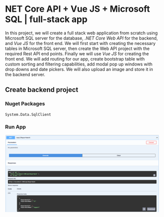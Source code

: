 # NET Core API + Vue JS + Microsoft SQL | full-stack app

In this project, we will create a full stack web application from scratch using Microsoft SQL server for the database, *.NET Core Web API* for the backend, and *Vue JS* for the front end. We will first start with creating the necessary tables in Microsoft SQL server, then create the Web API project with the required Rest API end points. Finally we will use *Vue JS* for creating the front end. We will add routing for our app, create bootstrap table with custom sorting and filtering capabilities, add modal pop up windows with drop downs and date pickers. We will also upload an image and store it in the backend server.


## Create backend project

### Nuget Packages
```
System.Data.SqlClient
```

### Run App
<img src="/pictures/api.png" title="api"  width="1000">




